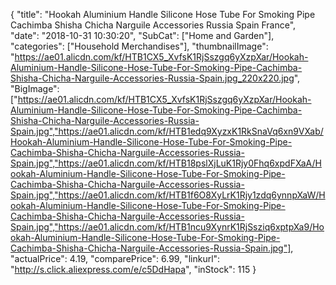 {
	"title": "Hookah Aluminium Handle Silicone Hose Tube For Smoking Pipe Cachimba Shisha Chicha Narguile Accessories Russia Spain France",
	"date": "2018-10-31 10:30:20",
	"SubCat": ["Home and Garden"],
	"categories": ["Household Merchandises"],
	"thumbnailImage": "https://ae01.alicdn.com/kf/HTB1CX5_XvfsK1RjSszgq6yXzpXar/Hookah-Aluminium-Handle-Silicone-Hose-Tube-For-Smoking-Pipe-Cachimba-Shisha-Chicha-Narguile-Accessories-Russia-Spain.jpg_220x220.jpg",
	"BigImage": ["https://ae01.alicdn.com/kf/HTB1CX5_XvfsK1RjSszgq6yXzpXar/Hookah-Aluminium-Handle-Silicone-Hose-Tube-For-Smoking-Pipe-Cachimba-Shisha-Chicha-Narguile-Accessories-Russia-Spain.jpg","https://ae01.alicdn.com/kf/HTB1edq9XyzxK1RkSnaVq6xn9VXab/Hookah-Aluminium-Handle-Silicone-Hose-Tube-For-Smoking-Pipe-Cachimba-Shisha-Chicha-Narguile-Accessories-Russia-Spain.jpg","https://ae01.alicdn.com/kf/HTB18pslXjLuK1Rjy0Fhq6xpdFXaA/Hookah-Aluminium-Handle-Silicone-Hose-Tube-For-Smoking-Pipe-Cachimba-Shisha-Chicha-Narguile-Accessories-Russia-Spain.jpg","https://ae01.alicdn.com/kf/HTB1f6O8XyLrK1Rjy1zdq6ynnpXaW/Hookah-Aluminium-Handle-Silicone-Hose-Tube-For-Smoking-Pipe-Cachimba-Shisha-Chicha-Narguile-Accessories-Russia-Spain.jpg","https://ae01.alicdn.com/kf/HTB1ncu9XynrK1RjSsziq6xptpXa9/Hookah-Aluminium-Handle-Silicone-Hose-Tube-For-Smoking-Pipe-Cachimba-Shisha-Chicha-Narguile-Accessories-Russia-Spain.jpg"],
	"actualPrice": 4.19,
	"comparePrice": 6.99,
	"linkurl": "http://s.click.aliexpress.com/e/c5DdHapa",
	"inStock": 115
}
